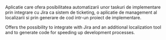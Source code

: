 Aplicatie care ofera posibilitatea automatizarii unor taskuri de implementare prin integrare cu Jira ca sistem de ticketing, o aplicatie de management al localizarii si prin generare de cod intr-un proiect de implementare.
 <!-- Plugin description --> Offers the possibility to integrate with Jira and an additional localization tool and to generate code for speeding up development processes. <!-- Plugin description end -->
